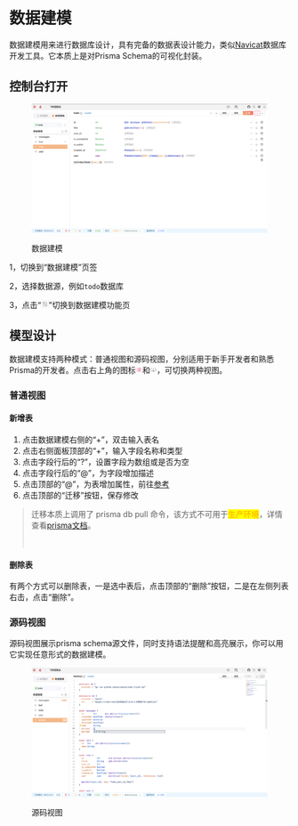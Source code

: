 # 数据建模

数据建模用来进行数据库设计，具有完备的数据表设计能力，类似[Navicat](https://navicat.com.cn/products#navicat)数据库开发工具。它本质上是对Prisma Schema的可视化封装。

## 控制台打开

<figure><img src="../../../.gitbook/assets/image (20).png" alt=""><figcaption><p>数据建模</p></figcaption></figure>

1，切换到“数据建模”页签

2，选择数据源，例如`todo`数据库

3，点击“![](<../../../.gitbook/assets/image (2).png>)”切换到数据建模功能页

## 模型设计

数据建模支持两种模式：普通视图和源码视图，分别适用于新手开发者和熟悉Prisma的开发者。点击右上角的图标![](<../../../.gitbook/assets/image (13).png>)和![](<../../../.gitbook/assets/image (21).png>)，可切换两种视图。

### 普通视图

#### 新增表

1. 点击数据建模右侧的“+”，双击输入表名
2. 点击右侧面板顶部的“+”，输入字段名称和类型
3. 点击字段行后的“?”，设置字段为数组或是否为空
4. 点击字段行后的“@”，为字段增加描述
5. 点击顶部的“@”，为表增加属性，前往[参考](https://www.prisma.io/docs/concepts/components/prisma-schema/data-model#defining-attributes)
6. 点击顶部的“迁移”按钮，保存修改

> 迁移本质上调用了 prisma db pull 命令，该方式不可用于<mark style="color:orange;">生产环境</mark>，详情查看[prisma文档](https://www.prisma.io/docs/concepts/components/prisma-migrate/db-push)。
>
> <img src="https://website-v9.vercel.app/illustrations/home-page/hasslefree-migrations.svg" alt="" data-size="original">

#### 删除表

有两个方式可以删除表，一是选中表后，点击顶部的“删除”按钮，二是在左侧列表右击，点击“删除”。

### 源码视图

源码视图展示prisma schema源文件，同时支持语法提醒和高亮展示，你可以用它实现任意形式的数据建模。

<figure><img src="../../../.gitbook/assets/image (8) (3).png" alt=""><figcaption><p>源码视图</p></figcaption></figure>







